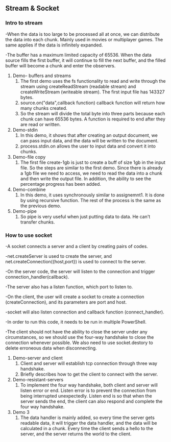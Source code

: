 ## Stream & Socket

### Intro to stream

-When the data is too large to be processed all at once, we can distribute the data into each chunk. Mainly used in movies or multiplayer games. The same applies if the data is infinitely expanded.

-The buffer has a maximum limited capacity of 65536. When the data source fills the first buffer, it will continue to fill the next buffer, and the filled buffer will become a chunk and enter the observers.

1. Demo- buffers and streams
   1. The first demo uses the fs functionality to read and write through the stream using createReadStream (readable stream) and createWriteStream (writeable stream). The first input file has 143327 bytes.
   2. source.on("data",callback function) callback function will return how many chunks created.
   3. So the stream will divide the total byte into three parts because each chunk can have 65536 bytes. A function is required to end after they are read or written.
2. Demo-stdin
   1. In this demo, it shows that after creating an output document, we can pass input data, and the data will be written to the document.
   2. process.stdin.on allows the user to input data and convert it into chunks.
3. Demo-file copy
   1. The first file create-1gb is just to create a buff of size 1gb in the input file. So the steps are similar to the first demo. Since there is already a 1gb file we need to access, we need to read the data into a chunk and then write the output file. In addition, the ability to see the percentage progress has been added.
4. Demo-combine
   1. In this demo, it uses synchronously similar to assignemnt1. It is done by using recursive function. The rest of the process is the same as the previous demo.
5. Demo-pipe
   1. So pipe is very useful when just putting data to data. He can't transfer chunks.

### How to use socket

-A socket connects a server and a client by creating pairs of codes.

-net.createServer is used to create the server, and net.createConnection({host,port}) is used to connect to the server.

-On the server code, the server will listen to the connection and trigger connection_handler(callback).

-The server also has a listen function, which port to listen to.

-On the client, the user will create a socket to create a connection (createConnection), and its parameters are port and host.

-socket will also listen connection and callback function (connect_handler).

-In order to run this code, it needs to be run in multiple PowerShell.

-The client should not have the ability to close the server under any circumstances, so we should use the four-way handshake to close the connection whenever possible. We also need to use socket.destory to delete erroneous data when disconnecting.

1. Demo-server and client
   1. Client and server will establish tcp connection through three way handshake.
   2. Briefly describes how to get the client to connect with the server.
2. Demo-resistant-servers
   1. To implement the four way handshake, both client and server will listen error or end. Listen error is to prevent the connection from being interrupted unexpectedly. Listen end is so that when the server sends the end, the client can also respond and complete the four way handshake.
3. Demo 3
   1. The data handler is mainly added, so every time the server gets readable data, it will trigger the data handler, and the data will be calculated in a chunk. Every time the client sends a hello to the server, and the server returns the world to the client.





